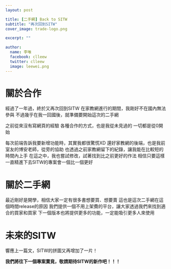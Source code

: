 ```yaml
---
layout: post

title: [二手網] Back to SITW
subtitle: "再次回到SITW"
cover_image: trade-logo.png

excerpt: ""

author:
  name: 李唯
  facebook: clleew
  twitter: clleew
  image: leewei.png
---
```


# 關於合作
經過了一年過，終於又再次回到SITW
在家教網進行的期間，我剛好不在國內無法參與
不過幾乎在我一回國後，就準備要開始這次的二手網

之前從來沒有寫網頁的經驗
各種合作的方式，也是我從未見過的
一切都是從0開始

每次前端告訴我要新增功能時，其實我都很驚慌XD
還好家教網的後端，也是我前室友的博安老師，從旁的協助
也透過之前家教網留下的紀錄，讓我能在比較短的時間內上手
在這之中，我也嘗試修改，試著找到比之前更好的作法
相信只要這樣一直精進下去SITW的專案會一個比一個更好


# 關於二手網
最近剛好是開學，相信大家一定有很多書想要買、想要賣
這也是這次二手網在這個時間release的原因
我們提供一個不用上架費的平台，讓大家透過我們來找到適合的買家和買家
下一個版本也將提供更多的功能，一定能吸引更多人來使用


# 未來的SITW
響應上一篇文，SITW的拼圖又再增加了一片！

**我們將往下一個專案賣竟，敬請期待SITW的新作吧！！！**
